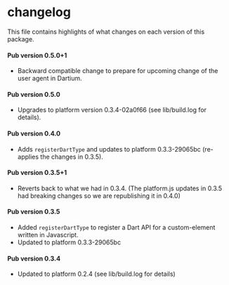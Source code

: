 # changelog

This file contains highlights of what changes on each version of this package.

#### Pub version 0.5.0+1
  * Backward compatible change to prepare for upcoming change of the user agent
    in Dartium.

#### Pub version 0.5.0
  * Upgrades to platform version 0.3.4-02a0f66 (see lib/build.log for details).

#### Pub version 0.4.0
  * Adds `registerDartType` and updates to platform 0.3.3-29065bc
    (re-applies the changes in 0.3.5).

#### Pub version 0.3.5+1
  * Reverts back to what we had in 0.3.4. (The platform.js updates in 0.3.5 had
    breaking changes so we are republishing it in 0.4.0)

#### Pub version 0.3.5
  * Added `registerDartType` to register a Dart API for a custom-element written
    in Javascript.
  * Updated to platform 0.3.3-29065bc

#### Pub version 0.3.4
  * Updated to platform 0.2.4 (see lib/build.log for details)
